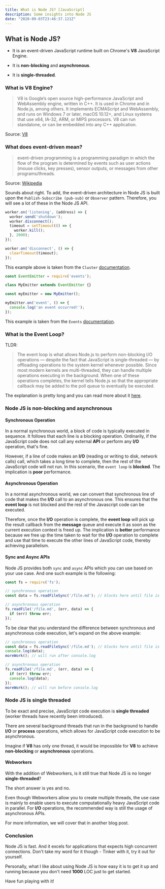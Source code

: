 ```yaml
---
title: What is Node JS? [JavaScript]
description: Some insights into Node JS
date: "2020-09-03T23:46:37.121Z"
---
```


## What is Node JS?

* It is an event-driven JavaScript runtime built on Chrome's **V8** JavaScript Engine.

* It is **non-blocking** and **asynchronous**.

* It is **single-threaded**.

### What is V8 Engine?

> V8 is Google’s open source high-performance JavaScript and WebAssembly engine, written in C++. It is used in Chrome and in Node.js, among others. It implements ECMAScript and WebAssembly, and runs on Windows 7 or later, macOS 10.12+, and Linux systems that use x64, IA-32, ARM, or MIPS processors. V8 can run standalone, or can be embedded into any C++ application.

Source: [V8](https://v8.dev/)

### What does event-driven mean?

> event-driven programming is a programming paradigm in which the flow of the program is determined by events such as user actions (mouse clicks, key presses), sensor outputs, or messages from other programs/threads.

Source: [Wikipedia](https://en.wikipedia.org/wiki/Event-driven_programming)

Sounds about right. To add, the event-driven architecture in Node JS is built upon the `Publish-Subscribe (pub-sub)` or `Observer` pattern. Therefore, you will see a lot of these in the Node JS API.

```javascript
worker.on('listening', (address) => {
  worker.send('shutdown');
  worker.disconnect();
  timeout = setTimeout(() => {
    worker.kill();
  }, 2000);
});

worker.on('disconnect', () => {
  clearTimeout(timeout);
});
```
This example above is taken from the `Cluster` [documentation](https://nodejs.org/dist/latest-v12.x/docs/api/cluster.html).

```javascript
const EventEmitter = require('events');

class MyEmitter extends EventEmitter {}

const myEmitter = new MyEmitter();

myEmitter.on('event', () => {
  console.log('an event occurred!');
});
```
This example is taken from the `Events` [documentation](https://nodejs.org/dist/latest-v12.x/docs/api/events.html).

### What is the Event Loop?

TLDR:

> The event loop is what allows Node.js to perform non-blocking I/O operations — despite the fact that JavaScript is single-threaded — by offloading operations to the system kernel whenever possible. Since most modern kernels are multi-threaded, they can handle multiple operations executing in the background. When one of these operations completes, the kernel tells Node.js so that the appropriate callback may be added to the poll queue to eventually be executed.

The explanation is pretty long and you can read more about it [here](https://nodejs.org/en/docs/guides/event-loop-timers-and-nexttick/).

### Node JS is non-blocking and asynchronous

#### Synchronous Operation
In a normal synchronous world, a block of code is typically executed in sequence. It follows that each line is a blocking operation. Ordinarily, if the JavaScript code does not call any external  **API** or perform any **I/O** operation, that's fine.

However, if a line of code makes an **I/O** (reading or writing to disk, network calls) call, which takes a long time to complete, then the rest of the JavaScript code will not run. In this scenario, the `event loop` is **blocked**. The implication is **poor** performance.

#### Asynchronous Operation
In a normal asynchronous world, we can convert that synchronous line of code that makes the **I/O** call to an asynchronous one. This ensures that the **event loop** is not blocked and the rest of the Javascript code can be executed.

Therefore, once the **I/O** operation is complete, the **event loop** will pick up the result callback from the **message** queue and execute it as soon as the current execution context is freed up. The implication is **better** performance because we free up the time taken to wait for the **I/O** operation to complete and use that time to execute the other lines of JavaScript code, thereby achieving parallelism.

#### Sync and Async APIs
Node JS provides both `sync` and `async` APIs which you can use based on your use case. And one such example is the following:

```javascript
const fs = require('fs');

// synchronous operation
const data = fs.readFileSync('/file.md'); // blocks here until file is read

// asynchronous operation
fs.readFile('/file.md', (err, data) => {
  if (err) throw err;
});
```

To be clear that you understand the difference between synchronous and asynchronous code execution, let's expand on the above example:

```javascript
// synchronous operation
const data = fs.readFileSync('/file.md'); // blocks here until file is read
console.log(data);
moreWork(); // will run after console.log

// asynchronous operation
fs.readFile('/file.md', (err, data) => {
  if (err) throw err;
  console.log(data);
});
moreWork(); // will run before console.log
```
### Node JS is single threaded

To be exact and precise, JavaScript code execution is **single threaded** (worker threads have recently been introduced).

There are several background threads that run in the background to handle **I/O** or **process** operations, which allows for JavaScript code execution to be asynchronous.

Imagine if **V8** has only one thread, it would be impossible for **V8** to achieve **non-blocking** or **asynchronous** operations.

#### Webworkers

With the addition of Webworkers, is it still true that Node JS is no longer **single-threaded**?

The short answer is yes and no.

Even though Webworkers allow you to create multiple threads, the use case is mainly to enable users to execute computationally heavy JavaScript code in parallel. For **I/O** operations, the recommended way is still the usage of asynchronous APIs.

For more information, we will cover that in another blog post.

### Conclusion

Node JS is fast. And it excels for applications that expects high concurrent connections. Don't take my word for it though - Tinker with it, try it out for yourself.

Personally, what I like about using Node JS is how easy it is to get it up and  running because you don't need **1000** LOC just to get started.

Have fun playing with it!